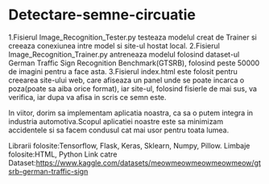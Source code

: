 # Detectare-semne-circuatie

1.Fisierul Image_Recognition_Tester.py testeaza modelul creat de Trainer si creeaza conexiunea intre model si site-ul hostat local.
2.Fisierul Image_Recognition_Trainer.py antreneaza modelul folosind dataset-ul German Traffic Sign Recognition Benchmark(GTSRB), folosind peste 50000 de imagini pentru a face asta.
3.Fisierul index.html este folosit pentru creearea site-ului web, care afiseaza un panel unde se poate incarca o poza(poate sa aiba orice format), iar site-ul, folosind fisierle de mai sus, va verifica, iar dupa va afisa in scris ce semn este.

In viitor, dorim sa implementam aplicatia noastra, ca sa o putem integra in industria automotiva.Scopul aplicatiei noastre este sa minimizam accidentele si sa facem condusul cat mai usor pentru toata lumea.

Librarii folosite:Tensorflow, Flask, Keras, Sklearn, Numpy, Pillow.
Limbaje folosite:HTML, Python
Link catre Dataset:https://www.kaggle.com/datasets/meowmeowmeowmeowmeow/gtsrb-german-traffic-sign
